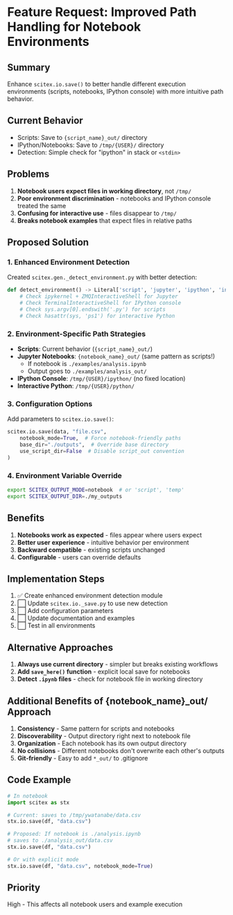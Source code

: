 <!-- ---
!-- Timestamp: 2025-07-04 11:21:00
!-- Author: fe6fa634-5871-11f0-9666-00155d3c010a
!-- File: ./project_management/feature-requests/feature-request-improved-notebook-path-handling.md
!-- --- -->

# Feature Request: Improved Path Handling for Notebook Environments

## Summary
Enhance `scitex.io.save()` to better handle different execution environments (scripts, notebooks, IPython console) with more intuitive path behavior.

## Current Behavior
- Scripts: Save to `{script_name}_out/` directory
- IPython/Notebooks: Save to `/tmp/{USER}/` directory
- Detection: Simple check for "ipython" in stack or `<stdin>`

## Problems
1. **Notebook users expect files in working directory**, not `/tmp/`
2. **Poor environment discrimination** - notebooks and IPython console treated the same
3. **Confusing for interactive use** - files disappear to `/tmp/`
4. **Breaks notebook examples** that expect files in relative paths

## Proposed Solution

### 1. Enhanced Environment Detection
Created `scitex.gen._detect_environment.py` with better detection:
```python
def detect_environment() -> Literal['script', 'jupyter', 'ipython', 'interactive', 'unknown']:
    # Check ipykernel + ZMQInteractiveShell for Jupyter
    # Check TerminalInteractiveShell for IPython console
    # Check sys.argv[0].endswith('.py') for scripts
    # Check hasattr(sys, 'ps1') for interactive Python
```

### 2. Environment-Specific Path Strategies
- **Scripts**: Current behavior (`{script_name}_out/`)
- **Jupyter Notebooks**: `{notebook_name}_out/` (same pattern as scripts!)
  - If notebook is `./examples/analysis.ipynb`
  - Output goes to `./examples/analysis_out/`
- **IPython Console**: `/tmp/{USER}/ipython/` (no fixed location)
- **Interactive Python**: `/tmp/{USER}/python/`

### 3. Configuration Options
Add parameters to `scitex.io.save()`:
```python
scitex.io.save(data, "file.csv", 
    notebook_mode=True,  # Force notebook-friendly paths
    base_dir="./outputs",  # Override base directory
    use_script_dir=False  # Disable script_out convention
)
```

### 4. Environment Variable Override
```bash
export SCITEX_OUTPUT_MODE=notebook  # or 'script', 'temp'
export SCITEX_OUTPUT_DIR=./my_outputs
```

## Benefits
1. **Notebooks work as expected** - files appear where users expect
2. **Better user experience** - intuitive behavior per environment
3. **Backward compatible** - existing scripts unchanged
4. **Configurable** - users can override defaults

## Implementation Steps
1. ✅ Create enhanced environment detection module
2. ⬜ Update `scitex.io._save.py` to use new detection
3. ⬜ Add configuration parameters
4. ⬜ Update documentation and examples
5. ⬜ Test in all environments

## Alternative Approaches
1. **Always use current directory** - simpler but breaks existing workflows
2. **Add `save_here()` function** - explicit local save for notebooks
3. **Detect `.ipynb` files** - check for notebook file in working directory

## Additional Benefits of {notebook_name}_out/ Approach
1. **Consistency** - Same pattern for scripts and notebooks
2. **Discoverability** - Output directory right next to notebook file
3. **Organization** - Each notebook has its own output directory
4. **No collisions** - Different notebooks don't overwrite each other's outputs
5. **Git-friendly** - Easy to add `*_out/` to .gitignore

## Code Example
```python
# In notebook
import scitex as stx

# Current: saves to /tmp/ywatanabe/data.csv
stx.io.save(df, "data.csv")  

# Proposed: If notebook is ./analysis.ipynb
# saves to ./analysis_out/data.csv
stx.io.save(df, "data.csv")

# Or with explicit mode
stx.io.save(df, "data.csv", notebook_mode=True)
```

## Priority
High - This affects all notebook users and example execution

<!-- EOF -->